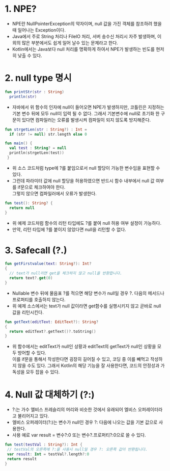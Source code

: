 # 1. NPE?
- NPE란 NullPointerException의 약자이며, null 값을 가진 객체를 참조하려 했을 때 일어나는 Exception이다.
- Java에서 주로 String 처리나 FilelO 처리, 서버 송수신 처리시 자주 발생하며, 이외의 많은 부분에서도 쉽게 일어 날수 있는 문제라고 한다.
- Kotlin에서는 Java보다 null 처리를 명확하게 하여서 NPE가 발생하는 빈도를 현저히 낮출 수 있다.

# 2. null type 명시
```Kotlin
fun printStr(str : String)
  println(str)
```
- 자바에서 위 함수의 인자에 null이 들어오면 NPE가 발생하지만, 코틀린은 지정하는 기본 변수 뒤에 모두 null이 입력 될 수 없다. 
  그래서 기본변수에 null로 초기화 한 구문이 있다면 컴파일러는 오류를 발생시켜 컴파일이 되지 않도록 방지해준다.
```Kotlin
fun strgetLen(str : String?) : Int =
  if (str != null) str.length else 0

fun main() {
  val test : String? = null
  println(strgetLen(test))
 }
 ```
 - 위 소스 코드처럼 type에 ?를 붙임으로서 null 할당이 가능한 변수임을 표현할 수 있다.
 - 그런데 파라미터 값에 null 할당을 허용하였으면 반드시 함수 내부에서 null 값 여부를 if문으로 체크하여야 한다.   
   그렇지 않으면 컴파일러에서 오류가 발생한다.
  
```kotlin
fun test(): String? {
  return null
}
```
- 위 예제 코드처럼 함수의 리턴 타입에도 ?를 붙여 null 허용 여부 설정이 가능하다.
- 만약, 리턴 타입에 ?를 붙이지 않았다면 null을 리턴할 수 없다.


# 3. Safecall (?.)
```kotlin
fun getFirstvalue(text: String?): Int?
{
  // text가 null이면 get을 체크하지 않고 null을 반환합니다.
  return text?.get(0)
}
```
- Nullable 변수 뒤에 물음표 ?를 적으면 해당 변수가 null일 경우 ?. 다음의 메서드나 프로퍼티를 호출하지 않는다.
- 위 예제 소스에서는 text가 null 값이라면 get함수를 실행시키지 않고 곧바로 null 값을 리턴시킨다.
```Kotlin
fun getText(editText: EditText?): String?
{
  return editText?.getText()?.toString()
}
```
- 위 함수에서는 editText가 null인 상황과 editText의 getText가 null인 상황을 모두 방어할 수 있다.  
  이를 if문을 통해서 작성한다면 굉장히 길어질 수 있고, 코딩 중 이를 빼먹고 작성하지 않을 수도 있다.
  그래서 Kotlin의 해당 기능을 잘 사용한다면, 코드의 안정성과 가독성을 모두 잡을 수 있다.
  
# 4. Null 값 대체하기 (?:)
 - ?:는 가수 엘비스 프레슬리의 머리와 비슷한 것에서 유래되어 엘비스 오퍼레이터라고 불리어지고 있다.
 - 엘비스 오퍼레이터(?:)는 변수가 null인 경우 ?: 다음에 나오는 값을 기본 값으로 사용한다.
 - 사용 예로 var result = 변수?:0 또는 변수?.프로퍼티?:0으로 쓸 수 있다.
 ```Kotlin
fun test(testVal : String?): Int {
  // testVal의 오른쪽에 ?:을 사용시 null일 경우 ?: 오른쪽 값이 반환됩니다.
  var result: Int = testVal?.length?:0
  return result
}
 ```
 
 

